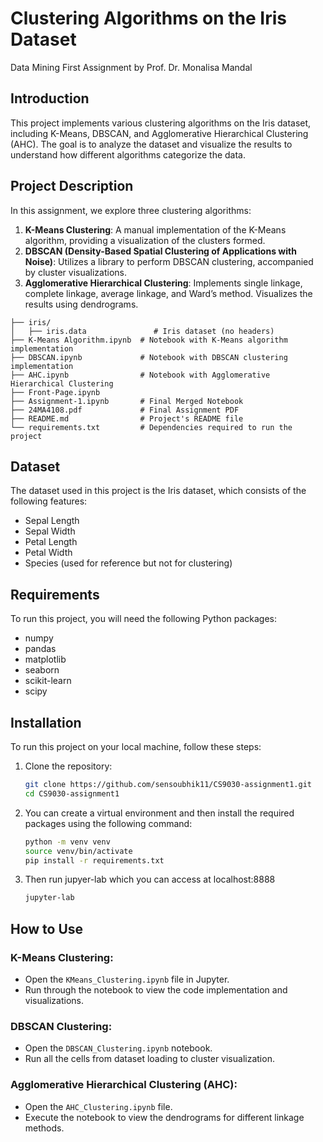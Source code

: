 # Clustering Algorithms on the Iris Dataset

Data Mining First Assignment by Prof. Dr. Monalisa Mandal

## Introduction

This project implements various clustering algorithms on the Iris dataset, including K-Means, DBSCAN, and Agglomerative Hierarchical Clustering (AHC). The goal is to analyze the dataset and visualize the results to understand how different algorithms categorize the data.

## Project Description

In this assignment, we explore three clustering algorithms:

1. **K-Means Clustering**: A manual implementation of the K-Means algorithm, providing a visualization of the clusters formed.
2. **DBSCAN (Density-Based Spatial Clustering of Applications with Noise)**: Utilizes a library to perform DBSCAN clustering, accompanied by cluster visualizations.
3. **Agglomerative Hierarchical Clustering**: Implements single linkage, complete linkage, average linkage, and Ward’s method. Visualizes the results using dendrograms.

```
├── iris/
│   ├── iris.data               # Iris dataset (no headers)
├── K-Means Algorithm.ipynb  # Notebook with K-Means algorithm implementation
├── DBSCAN.ipynb             # Notebook with DBSCAN clustering implementation
├── AHC.ipynb                # Notebook with Agglomerative Hierarchical Clustering
├── Front-Page.ipynb
├── Assignment-1.ipynb       # Final Merged Notebook
├── 24MA4108.pdf             # Final Assignment PDF
├── README.md                # Project's README file
└── requirements.txt         # Dependencies required to run the project
```
## Dataset

The dataset used in this project is the Iris dataset, which consists of the following features:

- Sepal Length
- Sepal Width
- Petal Length
- Petal Width
- Species (used for reference but not for clustering)

## Requirements

To run this project, you will need the following Python packages:

- numpy
- pandas
- matplotlib
- seaborn
- scikit-learn
- scipy

## Installation

To run this project on your local machine, follow these steps:

1. Clone the repository:
   ```bash
   git clone https://github.com/sensoubhik11/CS9030-assignment1.git
   cd CS9030-assignment1
    ```

2. You can create a virtual environment and then install the required packages using the following command:

    ```bash
    python -m venv venv
    source venv/bin/activate
    pip install -r requirements.txt
    ```
3. Then run jupyer-lab which you can access at localhost:8888
   ```bash
   jupyter-lab
   ```
## How to Use

### K-Means Clustering:
- Open the `KMeans_Clustering.ipynb` file in Jupyter.
- Run through the notebook to view the code implementation and visualizations.

### DBSCAN Clustering:
- Open the `DBSCAN_Clustering.ipynb` notebook.
- Run all the cells from dataset loading to cluster visualization.

### Agglomerative Hierarchical Clustering (AHC):
- Open the `AHC_Clustering.ipynb` file.
- Execute the notebook to view the dendrograms for different linkage methods.

